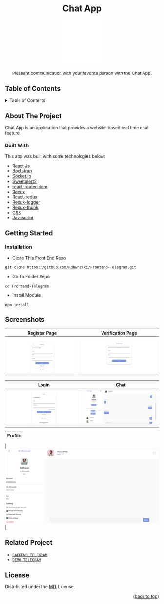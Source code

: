 <h1 align="center">Chat App</h1>

<p align="center">
  <img height="150" src="https://github.com/Rdhwnzaki/Frontend-Telegram/blob/main/screenshoot/logo.png"  />
</p>
 <p align="center">
   Pleasant communication with your favorite person with the Chat App.
  </p>

<!-- TABLE OF CONTENTS -->

## Table of Contents

<details>
  <summary>Table of Contents</summary>
  <ol>
    <li>
      <a href="#about-the-project">About The Project</a>
      <ul>
        <li><a href="#built-with">Built with</a></li>
      </ul>
    </li>
    <li>
      <a href="#getting-started">Getting Started</a>
      <ul>
        <li><a href="#installation">Installation</a></li>
      </ul>
    </li>
    <li><a href="#screenshots">Screenshots</a></li>
    <li><a href="#related-project">Related Project</a></li>
    <li><a href="#license">License</a></li>
  </ol>
</details>

## About The Project

Chat App is an application that provides a website-based real time chat feature.

### Built With

This app was built with some technologies below:

- [React Js](https://reactjs.org)
- [Bootstrap](https://www.npmjs.com/package/bootstrap)
- [Socket.io](https://socket.io)
- [Sweetalert2](https://www.npmjs.com/package/sweetalert2)
- [react-router-dom](https://www.npmjs.com/package/react-router-dom)
- [Redux](https://www.npmjs.com/package/redux)
- [React-redux](https://www.npmjs.com/package/react-redux)
- [Redux-logger](https://www.npmjs.com/package/redux-logger)
- [Redux-thunk](https://www.npmjs.com/search?q=redux-thunk)
- [CSS](https://developer.mozilla.org/en-US/docs/Web/CSS?retiredLocale=id)
- [Javascript](https://www.javascript.com/)

<!-- GETTING STARTED -->

## Getting Started

### Installation

- Clone This Front End Repo

```
git clone https://github.com/Rdhwnzaki/Frontend-Telegram.git
```

- Go To Folder Repo

```
cd Frontend-Telegram
```

- Install Module

```
npm install
```

## Screenshots

| Register Page                                                                                               | Verification Page                                                                                                   |
| ----------------------------------------------------------------------------------------------------------- | ------------------------------------------------------------------------------------------------------------------- |
| ![Register](https://github.com/Rdhwnzaki/Frontend-Telegram/blob/main/screenshoot/regis.png "Register Page") | ![Verification](https://github.com/Rdhwnzaki/Frontend-Telegram/blob/main/screenshoot/verif.png "Verification Page") |

| Login                                                                                            | Chat                                                                                          |
| ------------------------------------------------------------------------------------------------ | --------------------------------------------------------------------------------------------- |
| ![Login](https://github.com/Rdhwnzaki/Frontend-Telegram/blob/main/screenshoot/login.png "Login") | ![Chat](https://github.com/Rdhwnzaki/Frontend-Telegram/blob/main/screenshoot/chat.png "Chat") |

| Profile |
| ------- |

| ![Profile](https://github.com/Rdhwnzaki/Frontend-Telegram/blob/main/screenshoot/profile.png "Profile")|

## Related Project

- [`BACKEND TELEGRAM`](https://github.com/Rdhwnzaki/Backend-Telegram)
- [`DEMO TELEGRAM`]()

## License

Distributed under the [MIT](/LICENSE) License.

<p align="right">(<a href="#top">back to top</a>)</p>
